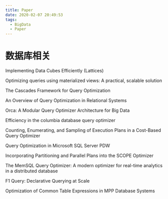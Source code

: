 ```yaml
---
title: Paper
date: 2020-02-07 20:49:53
tags: 
  - BigData
  - Paper
---
```


# 数据库相关

Implementing Data Cubes Efficiently (Lattices)

Optimizing queries using materialized views: A practical, scalable solution

The Cascades Framework for Query Optimization

An Overview of Query Optimization in Relational Systems

Orca: A Modular Query Optimizer Architecture for Big Data

Efficiency in the columbia database query optimizer

Counting, Enumerating, and Sampling of Execution Plans in a Cost-Based Query Optimizer

Query Optimization in Microsoft SQL Server PDW

Incorporating Partitioning and Parallel Plans into the SCOPE Optimizer

The MemSQL Query Optimizer: A modern optimizer for real-time analytics in a distributed database

F1 Query: Declarative Querying at Scale

Optimization of Common Table Expressions in MPP Database Systems